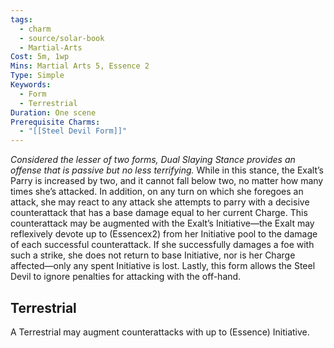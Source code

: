 ```yaml
---
tags:
  - charm
  - source/solar-book
  - Martial-Arts
Cost: 5m, 1wp
Mins: Martial Arts 5, Essence 2
Type: Simple
Keywords:
  - Form
  - Terrestrial
Duration: One scene
Prerequisite Charms:
  - "[[Steel Devil Form]]"
---
```

*Considered the lesser of two forms, Dual Slaying Stance provides an offense that is passive but no less terrifying.*
While in this stance, the Exalt’s Parry is increased by two, and it cannot fall below two, no matter how many times she’s attacked. In addition, on any turn on which she foregoes an attack, she may react to any attack she attempts to parry with a decisive counterattack that has a base damage equal to her current Charge. This counterattack may be augmented with the Exalt’s Initiative—the Exalt may reflexively devote up to (Essencex2) from her Initiative pool to the damage of each successful counterattack. If she successfully damages a foe with such a strike, she does not return to base Initiative, nor is her Charge affected—only any spent Initiative is lost. Lastly, this form allows the Steel Devil to ignore penalties for attacking with the off-hand. 
## Terrestrial
A Terrestrial may augment counterattacks with up to (Essence) Initiative.